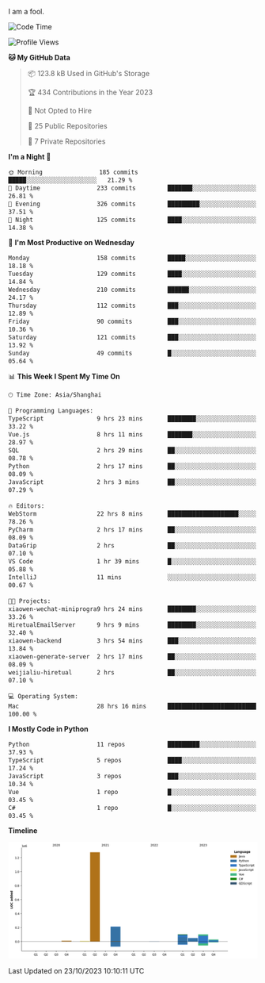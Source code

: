 I am a fool.

<!--START_SECTION:waka-->
![Code Time](http://img.shields.io/badge/Code%20Time-814%20hrs%207%20mins-blue)

![Profile Views](http://img.shields.io/badge/Profile%20Views-0-blue)

**🐱 My GitHub Data** 

> 📦 123.8 kB Used in GitHub's Storage 
 > 
> 🏆 434 Contributions in the Year 2023
 > 
> 🚫 Not Opted to Hire
 > 
> 📜 25 Public Repositories 
 > 
> 🔑 7 Private Repositories 
 > 
**I'm a Night 🦉** 

```text
🌞 Morning                185 commits         █████░░░░░░░░░░░░░░░░░░░░   21.29 % 
🌆 Daytime                233 commits         ███████░░░░░░░░░░░░░░░░░░   26.81 % 
🌃 Evening                326 commits         █████████░░░░░░░░░░░░░░░░   37.51 % 
🌙 Night                  125 commits         ████░░░░░░░░░░░░░░░░░░░░░   14.38 % 
```
📅 **I'm Most Productive on Wednesday** 

```text
Monday                   158 commits         █████░░░░░░░░░░░░░░░░░░░░   18.18 % 
Tuesday                  129 commits         ████░░░░░░░░░░░░░░░░░░░░░   14.84 % 
Wednesday                210 commits         ██████░░░░░░░░░░░░░░░░░░░   24.17 % 
Thursday                 112 commits         ███░░░░░░░░░░░░░░░░░░░░░░   12.89 % 
Friday                   90 commits          ███░░░░░░░░░░░░░░░░░░░░░░   10.36 % 
Saturday                 121 commits         ███░░░░░░░░░░░░░░░░░░░░░░   13.92 % 
Sunday                   49 commits          █░░░░░░░░░░░░░░░░░░░░░░░░   05.64 % 
```


📊 **This Week I Spent My Time On** 

```text
🕑︎ Time Zone: Asia/Shanghai

💬 Programming Languages: 
TypeScript               9 hrs 23 mins       ████████░░░░░░░░░░░░░░░░░   33.22 % 
Vue.js                   8 hrs 11 mins       ███████░░░░░░░░░░░░░░░░░░   28.97 % 
SQL                      2 hrs 29 mins       ██░░░░░░░░░░░░░░░░░░░░░░░   08.78 % 
Python                   2 hrs 17 mins       ██░░░░░░░░░░░░░░░░░░░░░░░   08.09 % 
JavaScript               2 hrs 3 mins        ██░░░░░░░░░░░░░░░░░░░░░░░   07.29 % 

🔥 Editors: 
WebStorm                 22 hrs 8 mins       ████████████████████░░░░░   78.26 % 
PyCharm                  2 hrs 17 mins       ██░░░░░░░░░░░░░░░░░░░░░░░   08.09 % 
DataGrip                 2 hrs               ██░░░░░░░░░░░░░░░░░░░░░░░   07.10 % 
VS Code                  1 hr 39 mins        █░░░░░░░░░░░░░░░░░░░░░░░░   05.88 % 
IntelliJ                 11 mins             ░░░░░░░░░░░░░░░░░░░░░░░░░   00.67 % 

🐱‍💻 Projects: 
xiaowen-wechat-miniprogra9 hrs 24 mins       ████████░░░░░░░░░░░░░░░░░   33.26 % 
HiretualEmailServer      9 hrs 9 mins        ████████░░░░░░░░░░░░░░░░░   32.40 % 
xiaowen-backend          3 hrs 54 mins       ███░░░░░░░░░░░░░░░░░░░░░░   13.84 % 
xiaowen-generate-server  2 hrs 17 mins       ██░░░░░░░░░░░░░░░░░░░░░░░   08.09 % 
weijialiu-hiretual       2 hrs               ██░░░░░░░░░░░░░░░░░░░░░░░   07.10 % 

💻 Operating System: 
Mac                      28 hrs 16 mins      █████████████████████████   100.00 % 
```

**I Mostly Code in Python** 

```text
Python                   11 repos            █████████░░░░░░░░░░░░░░░░   37.93 % 
TypeScript               5 repos             ████░░░░░░░░░░░░░░░░░░░░░   17.24 % 
JavaScript               3 repos             ███░░░░░░░░░░░░░░░░░░░░░░   10.34 % 
Vue                      1 repo              █░░░░░░░░░░░░░░░░░░░░░░░░   03.45 % 
C#                       1 repo              █░░░░░░░░░░░░░░░░░░░░░░░░   03.45 % 
```



**Timeline**

![Lines of Code chart](https://raw.githubusercontent.com/VeejaLiu/VeejaLiu/master/assets/bar_graph.png)


 Last Updated on 23/10/2023 10:10:11 UTC
<!--END_SECTION:waka-->
